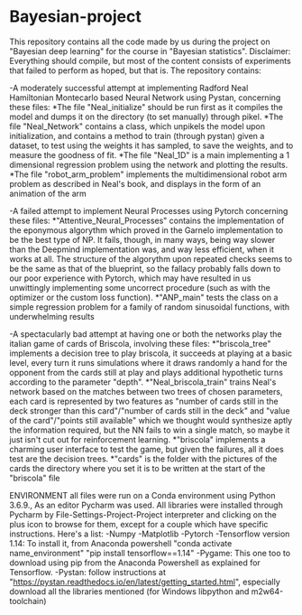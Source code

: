 # Bayesian-project
This repository contains all the code made by us during the project on "Bayesian deep learning" for the course in "Bayesian statistics".
Disclaimer: Everything should compile, but most of the content consists of experiments that failed to perform as hoped, but that is.
The repository contains:

-A moderately successful attempt at implementing Radford Neal Hamiltonian Montecarlo based Neural Network using Pystan, concerning these files: 
*The file "Neal_initialize" should be run first as it compiles the model and dumps it on the directory (to set manually) through pikel. 
*The file "Neal_Network" contains a class, which unpikels the model upon initialization, and contains a method to train (through pystan) given a dataset, to test using the weights it has sampled, to save the weights, and to measure the goodness of fit.
*The file "Neal_1D" is a main implementing a 1 dimensional regression problem using the network and plotting the results.
*The file "robot_arm_problem" implements the multidimensional robot arm problem as described in Neal's book, and displays in the form of an animation of the arm 

-A failed attempt to implement Neural Processes using Pytorch concerning these files:
*"Attentive_Neural_Processes" contains the implementation of the eponymous algorythm which proved in the Garnelo implementation to be the best type of NP. It fails, though, in many ways, being way slower than the Deepmind implementation was, and way less efficient, when it works at all. The structure of the algorythm upon repeated checks seems to be the same as that of the blueprint, so the fallacy probably falls down to our poor experience with Pytorch, which may have resulted in us unwittingly implementing some uncorrect procedure (such as with the optimizer or the custom loss function).
*"ANP_main" tests the class on a simple regression problem for a family of random sinusoidal functions, with underwhelming results

-A spectacularly bad attempt at having one or both the networks play the italian game of cards of Briscola, involving these files:
*"briscola_tree" implements a decision tree to play briscola, it succeeds at playing at a basic level, every turn it runs simulations where it draws randomly a hand for the opponent from the cards still at play and plays additional hypothetic turns according to the parameter "depth".
*"Neal_briscola_train" trains Neal's network based on the matches between two trees of chosen parameters, each card is represented by two features as "number of cards still in the deck stronger than this card"/"number of cards still in the deck" and "value of the card"/"points still available" which we thought would synthesize aptly the information required, but the NN fails to win a single match, so maybe it just isn't cut out for reinforcement learning.
*"briscola" implements a charming user interface to test the game, but given the failures, all it does test are the decision trees.
*"cards" is the folder with the pictures of the cards the directory where you set it is to be written at the start of the "briscola" file


ENVIRONMENT
all files were run on a Conda environment using Python 3.6.9., As an editor Pycharm was used.
All libraries were installed through Pycharm by File-Settings-Project-Project interpreter and clicking on the plus icon to browse for them, except for a couple which have specific instructions.
Here's a list:
-Numpy
-Matplotlib
-Pytorch
-Tensorflow version 1.14: To install it, from Anaconda powershell "conda activate name_environment"  "pip install tensorflow==1.14"
-Pygame: This one too to download using pip from the Anaconda Powershell as explained for Tensorflow.
-Pystan: follow instructions at "https://pystan.readthedocs.io/en/latest/getting_started.html", especially download all the libraries mentioned (for Windows libpython and m2w64-toolchain)



